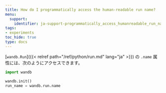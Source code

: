 ```yaml
---
title: How do I programmatically access the human-readable run name?
menu:
  support:
    identifier: ja-support-programmatically_access_humanreadable_run_name
tags:
- experiments
toc_hide: true
type: docs
---
```


[`wandb.Run`]({{< relref path="/ref/python/run.md" lang="ja" >}}) の `.name` 属性には、次のようにアクセスできます。

```python
import wandb

wandb.init()
run_name = wandb.run.name
```

